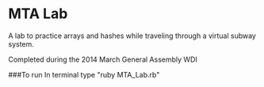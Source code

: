 # MTA Lab

A lab to practice arrays and hashes while traveling through a virtual subway system.

Completed during the 2014 March General Assembly WDI

###To run
In terminal type "ruby MTA_Lab.rb"

